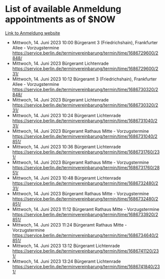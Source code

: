 # List of available Anmeldung appointments as of $NOW
[Link to Anmeldung website](https://service.berlin.de/terminvereinbarung/termin/tag.php?termin=1&anliegen[]=120686&dienstleisterlist=122210,122217,327316,122219,327312,122227,327314,122231,327346,122243,327348,122254,122252,329742,122260,329745,122262,329748,122271,327278,122273,327274,122277,327276,330436,122280,327294,122282,327290,122284,327292,122291,327270,122285,327266,122286,327264,122296,327268,150230,329760,122297,327286,122294,327284,122312,329763,122314,329775,122304,327330,122311,327334,122309,327332,317869,122281,327352,122279,329772,122283,122276,327324,122274,327326,122267,329766,122246,327318,122251,327320,122257,327322,122208,327298,122226,327300&herkunft=http%3A%2F%2Fservice.berlin.de%2Fdienstleistung%2F120686%2F)
- Mittwoch, 14. Juni 2023 10:00 Bürgeramt 3 (Friedrichshain), Frankfurter Allee - Vorzugstermine https://service.berlin.de/terminvereinbarung/termin/time/1686729600/2848/
- Mittwoch, 14. Juni 2023  Bürgeramt Lichtenrade https://service.berlin.de/terminvereinbarung/termin/time/1686729600/231/
- Mittwoch, 14. Juni 2023 10:12 Bürgeramt 3 (Friedrichshain), Frankfurter Allee - Vorzugstermine https://service.berlin.de/terminvereinbarung/termin/time/1686730320/2848/
- Mittwoch, 14. Juni 2023  Bürgeramt Lichtenrade https://service.berlin.de/terminvereinbarung/termin/time/1686730320/231/
- Mittwoch, 14. Juni 2023 10:24 Bürgeramt Lichtenrade https://service.berlin.de/terminvereinbarung/termin/time/1686731040/231/
- Mittwoch, 14. Juni 2023  Bürgeramt Rathaus Mitte - Vorzugstermine https://service.berlin.de/terminvereinbarung/termin/time/1686731040/2851/
- Mittwoch, 14. Juni 2023 10:36 Bürgeramt Lichtenrade https://service.berlin.de/terminvereinbarung/termin/time/1686731760/231/
- Mittwoch, 14. Juni 2023  Bürgeramt Rathaus Mitte - Vorzugstermine https://service.berlin.de/terminvereinbarung/termin/time/1686731760/2851/
- Mittwoch, 14. Juni 2023 10:48 Bürgeramt Lichtenrade https://service.berlin.de/terminvereinbarung/termin/time/1686732480/231/
- Mittwoch, 14. Juni 2023  Bürgeramt Rathaus Mitte - Vorzugstermine https://service.berlin.de/terminvereinbarung/termin/time/1686732480/2851/
- Mittwoch, 14. Juni 2023 11:12 Bürgeramt Rathaus Mitte - Vorzugstermine https://service.berlin.de/terminvereinbarung/termin/time/1686733920/2851/
- Mittwoch, 14. Juni 2023 11:24 Bürgeramt Rathaus Mitte - Vorzugstermine https://service.berlin.de/terminvereinbarung/termin/time/1686734640/2851/
- Mittwoch, 14. Juni 2023 13:12 Bürgeramt Lichtenrade https://service.berlin.de/terminvereinbarung/termin/time/1686741120/231/
- Mittwoch, 14. Juni 2023 13:24 Bürgeramt Lichtenrade https://service.berlin.de/terminvereinbarung/termin/time/1686741840/231/
